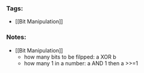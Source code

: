 ### Tags:
- [[Bit Manipulation]]
### Notes:
- [[Bit Manipulation]]
	- how many bits to be filpped: a XOR b
	- how many 1 in a number: a AND 1 then a >>=1